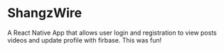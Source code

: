 # ShangzWire
A React Native App that allows user login and registration to view posts videos and update profile with firbase. This was fun!
